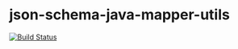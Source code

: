# json-schema-java-mapper-utils

[![Build Status](https://img.shields.io/travis/gextech/json-schema-java-mapper-utils/master.svg?style=flat)](https://travis-ci.org/gextech/json-schema-java-mapper-utils)
